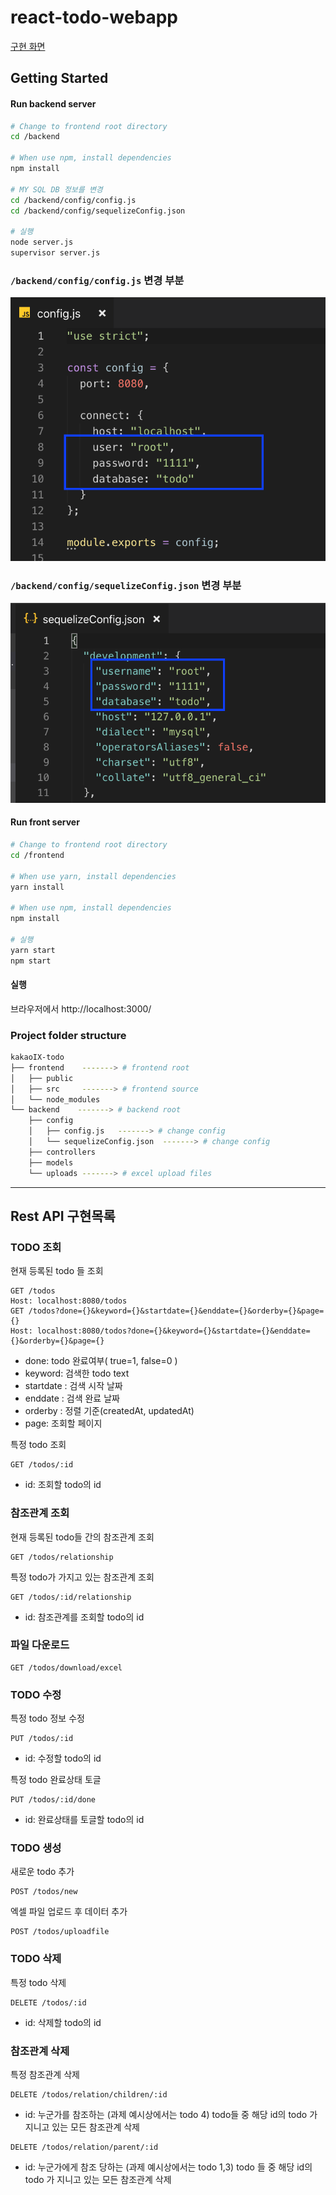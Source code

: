 # react-todo-webapp

[구현 화면](http://110.10.189.209:3030/assets/video/react-todo-webapp.mp4)

## Getting Started

#### Run backend server

```bash
# Change to frontend root directory
cd /backend

# When use npm, install dependencies
npm install

# MY SQL DB 정보를 변경
cd /backend/config/config.js
cd /backend/config/sequelizeConfig.json

# 실행
node server.js
supervisor server.js
```

### `/backend/config/config.js` 변경 부분

![config_js](./img/config_js.png)

### `/backend/config/sequelizeConfig.json` 변경 부분

![sequelize_config](./img/sequelize_config.png)

#### Run front server

```bash
# Change to frontend root directory
cd /frontend

# When use yarn, install dependencies
yarn install

# When use npm, install dependencies
npm install

# 실행
yarn start
npm start
```

#### 실행

브라우저에서 http://localhost:3000/

### Project folder structure

```bash
kakaoIX-todo
├── frontend    -------> # frontend root
│   ├── public
│   ├── src     -------> # frontend source
│   └── node_modules
└── backend    -------> # backend root
    ├── config
    │   ├── config.js   -------> # change config
    │   └── sequelizeConfig.json  -------> # change config
    ├── controllers
    ├── models
    └── uploads -------> # excel upload files
```

---

## Rest API 구현목록

### TODO 조회

현재 등록된 todo 들 조회

```
GET /todos
Host: localhost:8080/todos
GET /todos?done={}&keyword={}&startdate={}&enddate={}&orderby={}&page={}
Host: localhost:8080/todos?done={}&keyword={}&startdate={}&enddate={}&orderby={}&page={}
```

- done: todo 완료여부( true=1, false=0 )
- keyword: 검색한 todo text
- startdate : 검색 시작 날짜
- enddate : 검색 완료 날짜
- orderby : 정렬 기준(createdAt, updatedAt)
- page: 조회할 페이지

특정 todo 조회

```
GET /todos/:id
```

- id: 조회할 todo의 id

### 참조관계 조회

현재 등록된 todo들 간의 참조관계 조회

```
GET /todos/relationship
```

특정 todo가 가지고 있는 참조관계 조회

```
GET /todos/:id/relationship
```

- id: 참조관계를 조회할 todo의 id

### 파일 다운로드

```
GET /todos/download/excel
```

### TODO 수정

특정 todo 정보 수정

```
PUT /todos/:id
```

- id: 수정할 todo의 id

특정 todo 완료상태 토글

```
PUT /todos/:id/done
```

- id: 완료상태를 토글할 todo의 id

### TODO 생성

새로운 todo 추가

```
POST /todos/new
```

엑셀 파일 업로드 후 데이터 추가

```
POST /todos/uploadfile
```

### TODO 삭제

특정 todo 삭제

```
DELETE /todos/:id
```

- id: 삭제할 todo의 id

### 참조관계 삭제

특정 참조관계 삭제

```
DELETE /todos/relation/children/:id
```

- id: 누군가를 참조하는 (과제 예시상에서는 todo 4) todo들 중 해당 id의 todo 가 지니고 있는 모든 참조관계 삭제

```
DELETE /todos/relation/parent/:id
```

- id: 누군가에게 참조 당하는 (과제 예시상에서는 todo 1,3) todo 들 중 해당 id의 todo 가 지니고 있는 모든 참조관계 삭제
